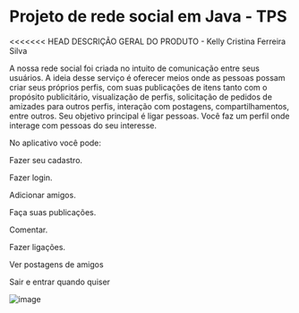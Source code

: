 # Projeto de rede social em Java - TPS

<<<<<<< HEAD
DESCRIÇÃO GERAL DO PRODUTO - Kelly Cristina Ferreira Silva

A nossa rede social foi criada no intuito de comunicação entre seus usuários. 
A ideia desse serviço é oferecer meios onde as pessoas possam criar seus próprios perfis, com suas publicações de itens
tanto com o propósito publicitário, visualização de perfis, solicitação de pedidos de amizades para outros perfis, interação com postagens,
compartilhamentos, entre outros. Seu objetivo principal é ligar pessoas. Você faz um perfil onde interage com pessoas do seu interesse.

No aplicativo você pode:

Fazer seu cadastro.

Fazer login.

Adicionar amigos.

Faça suas publicações.

Comentar.

Fazer ligações.

Ver postagens de amigos

Sair e entrar quando quiser

![image](https://user-images.githubusercontent.com/112567643/207685975-89c960a2-f47b-4f90-94a3-0cc54f4d7a33.png)

